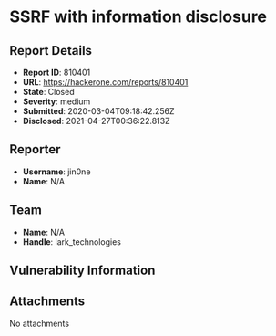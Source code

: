 # SSRF with information disclosure

## Report Details
- **Report ID**: 810401
- **URL**: https://hackerone.com/reports/810401
- **State**: Closed
- **Severity**: medium
- **Submitted**: 2020-03-04T09:18:42.256Z
- **Disclosed**: 2021-04-27T00:36:22.813Z

## Reporter
- **Username**: jin0ne
- **Name**: N/A

## Team
- **Name**: N/A
- **Handle**: lark_technologies

## Vulnerability Information


## Attachments
No attachments
